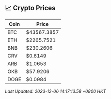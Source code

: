 ## 📈 Crypto Prices

| Coin | Price |
| ---- | ----- |
| BTC | $43567.3857 |
| ETH | $2265.7521 |
| BNB | $230.2606 |
| CRV | $0.6149 |
| ARB | $1.0653 |
| OKB | $57.9206 |
| DOGE | $0.0984 |

_Last Updated: 2023-12-06 14:17:13.58 +0800 HKT_